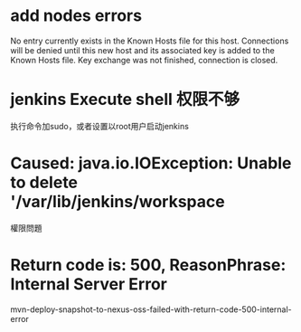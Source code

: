 # add nodes errors

No entry currently exists in the Known Hosts file for this host. Connections will be denied until this new host and its associated key is added to the Known Hosts file.
Key exchange was not finished, connection is closed.

# jenkins Execute shell 权限不够

执行命令加sudo，或者设置以root用户启动jenkins

# Caused: java.io.IOException: Unable to delete '/var/lib/jenkins/workspace

權限問題

# Return code is: 500, ReasonPhrase: Internal Server Error

mvn-deploy-snapshot-to-nexus-oss-failed-with-return-code-500-internal-error


